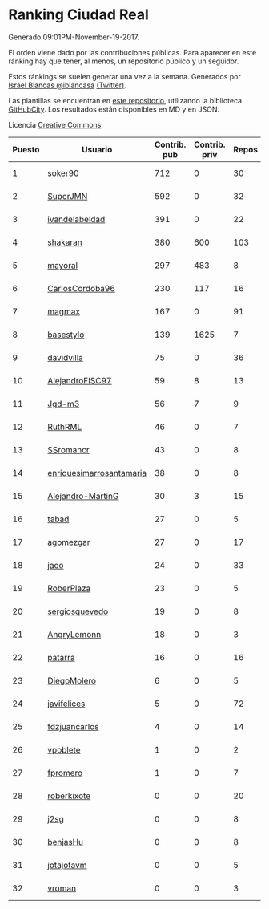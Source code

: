 # Ranking Ciudad Real

Generado 09:01PM-November-19-2017.

El orden viene dado por las contribuciones públicas. Para aparecer en este ránking hay que tener, al menos, un repositorio público y un seguidor.

Estos ránkings se suelen generar una vez a la semana. Generados por [Israel Blancas @iblancasa](https://github.com/iblancasa/) [(Twitter)](https://twitter.com/iblancasa).

Las plantillas se encuentran en [este repositorio](https://github.com/iblancasa/GH-Spanish-Ranking), utilizando la biblioteca [GitHubCity](https://github.com/iblancasa/GitHubCity). Los resultados están disponibles en MD y en JSON.

Licencia [Creative Commons](https://creativecommons.org/licenses/by/4.0/).

| Puesto   |  Usuario  | Contrib. pub | Contrib. priv |Repos| Followers | Desde |  Avatar  |
|----------|-----------|--------------|---------------|-----|-----------|-------|----------|
|1|[soker90](https://github.com/soker90)|712|0|30|5|2014-08-03|![soker90](https://avatars0.githubusercontent.com/u/8345188)|
|2|[SuperJMN](https://github.com/SuperJMN)|592|0|32|32|2012-12-23|![SuperJMN](https://avatars0.githubusercontent.com/u/3109851)|
|3|[ivandelabeldad](https://github.com/ivandelabeldad)|391|0|22|4|2014-12-27|![ivandelabeldad](https://avatars3.githubusercontent.com/u/10326536)|
|4|[shakaran](https://github.com/shakaran)|380|600|103|24|2008-06-19|![shakaran](https://avatars0.githubusercontent.com/u/14254)|
|5|[mayoral](https://github.com/mayoral)|297|483|8|31|2008-04-06|![mayoral](https://avatars0.githubusercontent.com/u/5371)|
|6|[CarlosCordoba96](https://github.com/CarlosCordoba96)|230|117|16|15|2016-09-28|![CarlosCordoba96](https://avatars3.githubusercontent.com/u/22503199)|
|7|[magmax](https://github.com/magmax)|167|0|91|38|2011-01-26|![magmax](https://avatars3.githubusercontent.com/u/584026)|
|8|[basestylo](https://github.com/basestylo)|139|1625|7|8|2015-03-16|![basestylo](https://avatars1.githubusercontent.com/u/11503528)|
|9|[davidvilla](https://github.com/davidvilla)|75|0|36|13|2011-06-08|![davidvilla](https://avatars2.githubusercontent.com/u/838459)|
|10|[AlejandroFISC97](https://github.com/AlejandroFISC97)|59|8|13|3|2017-02-19|![AlejandroFISC97](https://avatars2.githubusercontent.com/u/25884198)|
|11|[Jgd-m3](https://github.com/Jgd-m3)|56|7|9|2|2017-03-21|![Jgd-m3](https://avatars3.githubusercontent.com/u/26570829)|
|12|[RuthRML](https://github.com/RuthRML)|46|0|7|7|2016-09-28|![RuthRML](https://avatars0.githubusercontent.com/u/22493098)|
|13|[SSromancr](https://github.com/SSromancr)|43|0|8|2|2017-02-27|![SSromancr](https://avatars1.githubusercontent.com/u/26056669)|
|14|[enriquesimarrosantamaria](https://github.com/enriquesimarrosantamaria)|38|0|8|3|2015-10-19|![enriquesimarrosantamaria](https://avatars0.githubusercontent.com/u/15198291)|
|15|[Alejandro-MartinG](https://github.com/Alejandro-MartinG)|30|3|15|3|2015-09-05|![Alejandro-MartinG](https://avatars2.githubusercontent.com/u/14140693)|
|16|[tabad](https://github.com/tabad)|27|0|5|4|2012-08-20|![tabad](https://avatars2.githubusercontent.com/u/2183103)|
|17|[agomezgar](https://github.com/agomezgar)|27|0|17|13|2015-02-18|![agomezgar](https://avatars0.githubusercontent.com/u/11057399)|
|18|[jaoo](https://github.com/jaoo)|24|0|33|8|2011-03-25|![jaoo](https://avatars3.githubusercontent.com/u/690184)|
|19|[RoberPlaza](https://github.com/RoberPlaza)|23|0|5|3|2016-12-07|![RoberPlaza](https://avatars3.githubusercontent.com/u/24433548)|
|20|[sergiosquevedo](https://github.com/sergiosquevedo)|19|0|8|14|2012-04-28|![sergiosquevedo](https://avatars3.githubusercontent.com/u/1688176)|
|21|[AngryLemonn](https://github.com/AngryLemonn)|18|0|3|8|2014-02-19|![AngryLemonn](https://avatars2.githubusercontent.com/u/6731364)|
|22|[patarra](https://github.com/patarra)|16|0|16|4|2012-09-04|![patarra](https://avatars1.githubusercontent.com/u/2276101)|
|23|[DiegoMolero](https://github.com/DiegoMolero)|6|0|5|2|2015-09-28|![DiegoMolero](https://avatars2.githubusercontent.com/u/14870400)|
|24|[javifelices](https://github.com/javifelices)|5|0|72|12|2013-02-24|![javifelices](https://avatars3.githubusercontent.com/u/3685015)|
|25|[fdzjuancarlos](https://github.com/fdzjuancarlos)|4|0|14|2|2013-09-27|![fdzjuancarlos](https://avatars3.githubusercontent.com/u/5560118)|
|26|[vpoblete](https://github.com/vpoblete)|1|0|2|2|2012-08-23|![vpoblete](https://avatars1.githubusercontent.com/u/2203544)|
|27|[fpromero](https://github.com/fpromero)|1|0|7|2|2014-11-06|![fpromero](https://avatars3.githubusercontent.com/u/9592895)|
|28|[roberkixote](https://github.com/roberkixote)|0|0|20|4|2011-02-10|![roberkixote](https://avatars3.githubusercontent.com/u/610447)|
|29|[j2sg](https://github.com/j2sg)|0|0|8|2|2011-03-18|![j2sg](https://avatars3.githubusercontent.com/u/677220)|
|30|[benjasHu](https://github.com/benjasHu)|0|0|8|3|2014-09-28|![benjasHu](https://avatars2.githubusercontent.com/u/8950146)|
|31|[jotajotavm](https://github.com/jotajotavm)|0|0|5|51|2013-12-10|![jotajotavm](https://avatars3.githubusercontent.com/u/6154935)|
|32|[vroman](https://github.com/vroman)|0|0|3|9|2009-01-09|![vroman](https://avatars3.githubusercontent.com/u/45230)|
